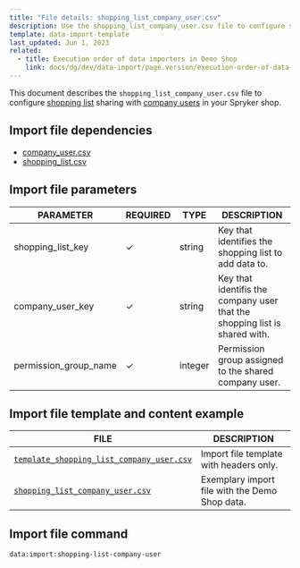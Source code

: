 ```yaml
---
title: "File details: shopping_list_company_user.csv"
description: Use the shopping_list_company_user.csv file to configure shopping list sharing with company users in your Spryker shop.
template: data-import-template
last_updated: Jun 1, 2023
related:
  - title: Execution order of data importers in Demo Shop
    link: docs/dg/dev/data-import/page.version/execution-order-of-data-importers.html
---
```


This document describes the `shopping_list_company_user.csv` file to configure [shopping list](/docs/pbc/all/shopping-list-and-wishlist/latest/base-shop/shopping-lists-feature-overview/shopping-lists-feature-overview.html) sharing with [company users](/docs/pbc/all/customer-relationship-management/latest/base-shop/company-account-feature-overview/company-user-roles-and-permissions-overview.html) in your Spryker shop.

## Import file dependencies

- [company_user.csv](/docs/pbc/all/customer-relationship-management/latest/base-shop/import-and-export-data/file-details-company-user.csv.html)
- [shopping_list.csv](/docs/pbc/all/shopping-list-and-wishlist/latest/base-shop/import-and-export-data/file-details-shopping-list.csv.html)

## Import file parameters

| PARAMETER | REQUIRED |  TYPE | DESCRIPTION |
| --- | --- | --- | --- |
| shopping_list_key | &check; | string | Key that identifies the shopping list to add data to. |
|company_user_key|&check;|string| Key that identifis the company user that the shopping list is shared with.|
|permission_group_name|&check;|integer |Permission group assigned to the shared company user.|

## Import file template and content example

| FILE | DESCRIPTION |
|---|---|
| [`template_shopping_list_company_user.csv`](https://spryker.s3.eu-central-1.amazonaws.com/docs/pbc/all/shopping-list-and-wishlist/base-shop/import-and-export-data/file-details-shopping-list-company-user.csv.md/template_shopping_list_company_user.csv) | Import file template with headers only. |
| [`shopping_list_company_user.csv`](https://spryker.s3.eu-central-1.amazonaws.com/docs/pbc/all/shopping-list-and-wishlist/base-shop/import-and-export-data/file-details-shopping-list-company-user.csv.md/shopping_list_company_user.csv) | Exemplary import file with the Demo Shop data. |


## Import file command

```bash
data:import:shopping-list-company-user
```
